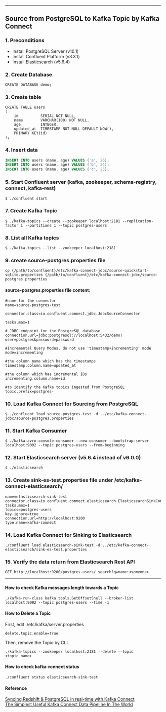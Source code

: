 
------

## Source from PostgreSQL to Kafka Topic by Kafka Connect

### 1. Preconditions

- Install PostgreSQL Server (v10.1)
- Install Confluent Platform (v3.3.1)
- Install Elasticsearch (v5.6.4)

### 2. Create Database
```
CREATE DATABASE demo;
```

### 3. Create table

```
CREATE TABLE users
(
    id          SERIAL NOT NULL,
    name        VARCHAR(100) NOT NULL,
    age         INTEGER,
    updated_at  TIMESTAMP NOT NULL DEFAULT NOW(),
    PRIMARY KEY(id)
);
```

### 4. Insert data

```sql
INSERT INTO users (name, age) VALUES ('a', 26);
INSERT INTO users (name, age) VALUES ('b', 24);
INSERT INTO users (name, age) VALUES ('c', 25);
```

### 5. Start Confluent server (kafka, zookeeper, schema-registry, connect, kafka-rest)

```
$ ./confluent start
```

### 7. Create Kafka Topic
```
$ ./kafka-topics --create --zookeeper localhost:2181 --replication-factor 1 --partitions 1 --topic postgres-users
```

### 8. List all Kafka topics
```
$ ./kafka-topics --list --zookeeper localhost:2181
```

### 9. create source-postgres.properties file
```
cp {/path/to/confluent}/etc/kafka-connect-jdbc/source-quickstart-sqlite.properties {/path/to/confluent}/etc/kafka-connect-jdbc/source-postgres.properties
```

#### source-postgres.properties file content:
```
#name for the connector
name=source-postgres-test

connector.class=io.confluent.connect.jdbc.JdbcSourceConnector

tasks.max=1

# JDBC endpoint for the PostgreSQL database
connection.url=jdbc:postgresql://localhost:5432/demo?user=postgres&password=password

#Incremental Query Modes, do not use 'timestamp+incrementing' mode
mode=incrementing

#the column name which has the timestamps
timestamp.column.name=updated_at

#the column which has incremental IDs
incrementing.column.name=id

#to identify the Kafka topics ingested from PostgreSQL
topic.prefix=postgres-
```

### 10. Load Kafka Connect for Sourcing from PostgreSQL 
```
$ ./confluent load source-postgres-test -d ../etc/kafka-connect-jdbc/source-postgres.properties
```

### 11. Start Kafka Consumer
```
$ ./kafka-avro-console-consumer --new-consumer --bootstrap-server localhost:9092 --topic postgres-users --from-beginning
```
### 12. Start Elasticsearch server (v5.6.4 instead of v6.0.0)
```
$ ./elasticsearch
```

### 13. Create sink-es-test.properties file under /etc/kafka-connect-elasticsearch/
```
name=elasticsearch-sink-test
connector.class=io.confluent.connect.elasticsearch.ElasticsearchSinkConnector
tasks.max=1
topics=postgres-users
key.ignore=true
connection.url=http://localhost:9200
type.name=kafka-connect
```
### 14. Load Kafka Connect for Sinking to Elasticsearch 
```
./confluent load elasticsearch-sink-test -d ../etc/kafka-connect-elasticsearch/sink-es-test.properties
```

### 15. Verify the data return from Elasticsearch Rest API
```
GET http://localhost:9200/postgres-users/_search?q=name:<someone>
```

------

#### How to check Kafka messages length towards a Topic
```
./kafka-run-class kafka.tools.GetOffsetShell --broker-list localhost:9092 --topic postgres-users --time -1
```
#### How to Delete a Topic

First, edit ./etc/kafka/server.properties
```
delete.topic.enable=true
```
Then, remove the Topic by CLI
```
./kafka-topics --zookeeper localhost:2181 --delete --topic <topic_name>
```
#### How to check kafka connect status
```
./confluent status elasticsearch-sink-test
```

#### Reference
[Syncing Redshift & PostgreSQL in real-time with Kafka Connect][1]  
[The Simplest Useful Kafka Connect Data Pipeline In The World][2]  

  [1]: https://blog.insightdatascience.com/from-postgresql-to-redshift-with-kafka-connect-111c44954a6a 
  [2]: https://www.confluent.io/blog/simplest-useful-kafka-connect-data-pipeline-world-thereabouts-part-1/
